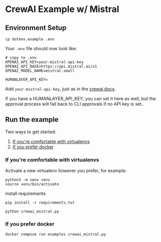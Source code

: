 # CrewAI Example w/ Mistral

## Environment Setup

```
cp dotenv.example .env
```

Your `.env` file should now look like:

```shell
# copy to .env
OPENAI_API_KEY=your-mistral-api-key
OPENAI_API_BASE=https://api.mistral.ai/v1
OPENAI_MODEL_NAME=mistral-small

HUMANLAYER_API_KEY=
```

Add `your-mistral-api-key`, just as in the [crewai docs](https://docs.crewai.com/how-to/LLM-Connections/#mistral-api).

If you have a HUMANLAYER_API_KEY, you can set it here as well, but the approval process will fall back to CLI approvals if no API key is set..

## Run the example

Two ways to get started:

1. [If you're comfortable with virtualenvs](#if-youre-comfortable-with-virtualenvs)
2. [If you prefer docker](#if-you-prefer-docker)

### If you're comfortable with virtualenvs

Activate a new virtualenv however you prefer, for example:

```
python3 -m venv venv
source venv/bin/activate
```

install requirements

```
pip install -r requirements.txt
```

```
python crewai_mistral.py
```

### If you prefer docker

```
docker compose run examples crewai_mistral.py
```
